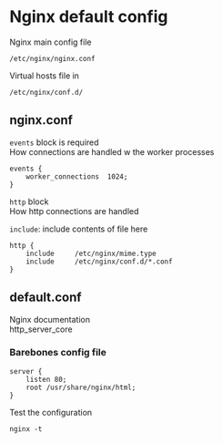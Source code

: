 # Nginx default config
Nginx main config file

    /etc/nginx/nginx.conf

Virtual hosts file in

    /etc/nginx/conf.d/

## nginx.conf

`events` block is required  
How connections are handled w the worker processes  

    events {
        worker_connections  1024;
    }

`http` block  
How http connections are handled  

`include`: include contents of file here


    http {
        include     /etc/nginx/mime.type
        include     /etc/nginx/conf.d/*.conf
    }

## default.conf
Nginx documentation  
http_server_core

### Barebones config file

    server {
        listen 80;
        root /usr/share/nginx/html;
    }

Test the configuration

    nginx -t